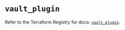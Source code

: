 # `vault_plugin`

Refer to the Terraform Registry for docs: [`vault_plugin`](https://registry.terraform.io/providers/hashicorp/vault/4.7.0/docs/resources/plugin).
